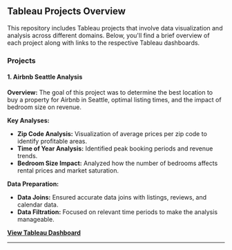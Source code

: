## Tableau Projects Overview

This repository includes Tableau projects that involve data visualization and analysis across different domains. Below, you'll find a brief overview of each project along with links to the respective Tableau dashboards.

### Projects

#### 1. Airbnb Seattle Analysis

**Overview:** The goal of this project was to determine the best location to buy a property for Airbnb in Seattle, optimal listing times, and the impact of bedroom size on revenue.

**Key Analyses:**
- **Zip Code Analysis:** Visualization of average prices per zip code to identify profitable areas.
- **Time of Year Analysis:** Identified peak booking periods and revenue trends.
- **Bedroom Size Impact:** Analyzed how the number of bedrooms affects rental prices and market saturation.

**Data Preparation:**
- **Data Joins:** Ensured accurate data joins with listings, reviews, and calendar data.
- **Data Filtration:** Focused on relevant time periods to make the analysis manageable.

**[View Tableau Dashboard](https://public.tableau.com/views/AirbnbProject_16864859055520/Dashboard1?:language=en-US&:sid=&:redirect=auth&:display_count=n&:origin=viz_share_link)**

---





